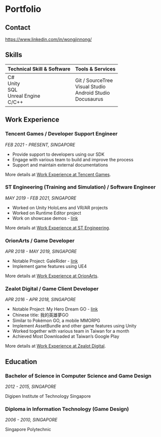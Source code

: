 # Portfolio

## Contact
https://www.linkedin.com/in/wongjinnong/

## Skills

| Technical Skill & Software                       | Tools & Services                                                     |
| ------------------------------------------------ | -------------------------------------------------------------------- |
| C#<br/>Unity<br/>SQL<br/>Unreal Engine<br/>C/C++ | Git / SourceTree<br/>Visual Studio<br/>Android Studio<br/>Docusaurus |

## Work Experience

### Tencent Games / Developer Support Engineer

<i>FEB 2021 - PRESENT, SINGAPORE</i>

- Provide support to developers using our SDK
- Engage with various team to build and improve the process
- Support and maintain external documentations

More details at [Work Experience at Tencent Games](/Profile/docs/TencentGames).

### ST Engineering (Training and Simulation) / Software Engineer

<i>MAY 2019 - FEB 2021, SINGAPORE</i>

- Worked on Unity HoloLens and VR/AR projects
- Worked on Runtime Editor project
- Work on showcase demos - [link](/Profile/docs/ST#Showcase)

More details at [Work Experience at ST Engineering](/Profile/docs/ST).

### OrionArts / Game Developer

<i>APR 2018 - MAY 2019, SINGAPORE</i>

- Notable Project: GaleRider - [link](/Profile/docs/OrionArts#GaleRider)
- Implement game features using UE4

More details at [Work Experience at OrionArts](/Profile/docs/OrionArts).

### Zealot Digital / Game Client Developer

<i>APR 2016 - APR 2018, SINGAPORE</i>

- Notable Project: My Hero Dream GO - [link](/Profile/docs/ZealotDigital#MyHeroGo)
- Chinese title: 我的英雄夢GO
- Similar to Pokémon GO, a mobile MMORPG
- Implement AssetBundle and other game features using Unity
- Worked together with various team in Taiwan for a month
- Achieved Most Downloaded at Taiwan’s Google Play

More details at [Work Experience at Zealot Digital](/Profile/docs/ZealotDigital).

## Education

### Bachelor of Science in Computer Science and Game Design

<i>2012 - 2015, SINGAPORE</i>

Digipen Institute of Technology Singapore 


### Diploma in Information Technology (Game Design)

<i>2006 - 2010, SINGAPORE</i>

Singapore Polytechnic 






